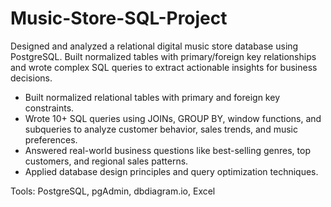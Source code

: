 # Music-Store-SQL-Project
Designed and analyzed a relational digital music store database using PostgreSQL. Built normalized tables with primary/foreign key relationships and wrote complex SQL queries to extract actionable insights for business decisions.
- Built normalized relational tables with primary and foreign key constraints.
- Wrote 10+ SQL queries using JOINs, GROUP BY, window functions, and subqueries to analyze customer behavior, sales trends, and music preferences.
- Answered real-world business questions like best-selling genres, top customers, and regional sales patterns.
- Applied database design principles and query optimization techniques.

Tools: PostgreSQL, pgAdmin, dbdiagram.io, Excel
